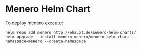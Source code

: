 # Menero Helm Chart
To deploy menero execute:
```shell
helm repo add menero http://ehaupt.de/menero-helm-charts/ 
helm upgrade --install menero menero/menero-helm-chart --namespace=menero --create-namespace
```